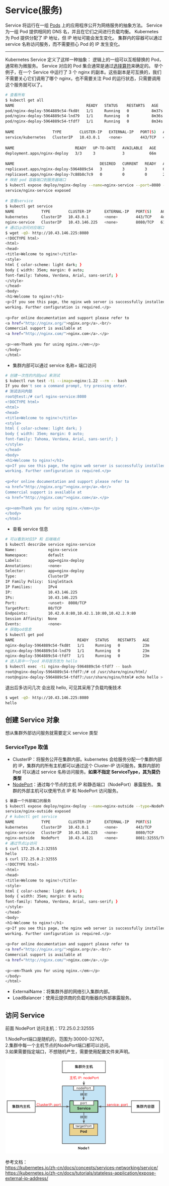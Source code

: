 # Service(服务)

Service 将运行在一组 [Pods](https://kubernetes.io/zh-cn/docs/concepts/workloads/pods/) 上的应用程序公开为网络服务的抽象方法。
Service 为一组 Pod 提供相同的 DNS 名，并且在它们之间进行负载均衡。
Kubernetes 为 Pod 提供分配了 IP 地址，但 IP 地址可能会发生变化。
集群内的容器可以通过 service 名称访问服务，而不需要担心 Pod 的 IP 发生变化。

---

Kubernetes Service 定义了这样一种抽象：
逻辑上的一组可以互相替换的 Pod，通常称为微服务。
Service 对应的 Pod 集合通常是通过[选择算符](https://kubernetes.io/zh-cn/docs/concepts/overview/working-with-objects/labels/)来确定的。
举个例子，在一个 Service 中运行了 3 个 nginx 的副本。这些副本是可互换的，我们不需要关心它们调用了哪个 nginx，也不需要关注 Pod 的运行状态，只需要调用这个服务就可以了。

```sh
# 查看所有
$ kubectl get all
NAME                                READY   STATUS    RESTARTS   AGE
pod/nginx-deploy-5964889c54-fkd8t   1/1     Running   0          8m37s
pod/nginx-deploy-5964889c54-lnd79   1/1     Running   0          8m36s
pod/nginx-deploy-5964889c54-tfdf7   1/1     Running   0          8m34s

NAME                 TYPE        CLUSTER-IP   EXTERNAL-IP   PORT(S)   AGE
service/kubernetes   ClusterIP   10.43.0.1    <none>        443/TCP   4d12h

NAME                           READY   UP-TO-DATE   AVAILABLE   AGE
deployment.apps/nginx-deploy   3/3     3            3           66m

NAME                                      DESIRED   CURRENT   READY   AGE
replicaset.apps/nginx-deploy-5964889c54   3         3         3       66m
replicaset.apps/nginx-deploy-7c88b8c7c9   0         0         0       29m
# 映射 pod 容器端口到服务器端口
$ kubectl expose deploy/nginx-deploy --name=nginx-service --port=8080 --target-port=80
service/nginx-service exposed

# 查看service
$ kubectl get service
NAME            TYPE        CLUSTER-IP      EXTERNAL-IP   PORT(S)    AGE
kubernetes      ClusterIP   10.43.0.1       <none>        443/TCP    4d12h
nginx-service   ClusterIP   10.43.146.225   <none>        8080/TCP   61s
# 通过ip访问对应端口
$ wget -qO- http://10.43.146.225:8080
<!DOCTYPE html>
<html>
<head>
<title>Welcome to nginx!</title>
<style>
html { color-scheme: light dark; }
body { width: 35em; margin: 0 auto;
font-family: Tahoma, Verdana, Arial, sans-serif; }
</style>
</head>
<body>
<h1>Welcome to nginx!</h1>
<p>If you see this page, the nginx web server is successfully installed and
working. Further configuration is required.</p>

<p>For online documentation and support please refer to
<a href="http://nginx.org/">nginx.org</a>.<br/>
Commercial support is available at
<a href="http://nginx.com/">nginx.com</a>.</p>

<p><em>Thank you for using nginx.</em></p>
</body>
</html>
```

- 集群内部可以通过 service 名称+ 端口访问

```sh
# 创建一次性的内部pod 来测试
$ kubectl run test -ti --image=nginx:1.22 --rm -- bash
If you don't see a command prompt, try pressing enter.
# 测试访问内部
root@test:/# curl nginx-service:8080
<!DOCTYPE html>
<html>
<head>
<title>Welcome to nginx!</title>
<style>
html { color-scheme: light dark; }
body { width: 35em; margin: 0 auto;
font-family: Tahoma, Verdana, Arial, sans-serif; }
</style>
</head>
<body>
<h1>Welcome to nginx!</h1>
<p>If you see this page, the nginx web server is successfully installed and
working. Further configuration is required.</p>

<p>For online documentation and support please refer to
<a href="http://nginx.org/">nginx.org</a>.<br/>
Commercial support is available at
<a href="http://nginx.com/">nginx.com</a>.</p>

<p><em>Thank you for using nginx.</em></p>
</body>
</html>
```

- 查看 service 信息

```sh
# 可以看到对应IP 和 后端端点
$ kubectl describe service nginx-service
Name:              nginx-service
Namespace:         default
Labels:            app=nginx-deploy
Annotations:       <none>
Selector:          app=nginx-deploy
Type:              ClusterIP
IP Family Policy:  SingleStack
IP Families:       IPv4
IP:                10.43.146.225
IPs:               10.43.146.225
Port:              <unset>  8080/TCP
TargetPort:        80/TCP
Endpoints:         10.42.0.8:80,10.42.1.10:80,10.42.2.9:80
Session Affinity:  None
Events:            <none>
# 获取pod信息
$ kubectl get pod
NAME                            READY   STATUS    RESTARTS   AGE
nginx-deploy-5964889c54-fkd8t   1/1     Running   0          23m
nginx-deploy-5964889c54-lnd79   1/1     Running   0          23m
nginx-deploy-5964889c54-tfdf7   1/1     Running   0          23m
# 进入其中一个pod 并将首页改为 hello
$ kubectl exec -ti nginx-deploy-5964889c54-tfdf7 -- bash
root@nginx-deploy-5964889c54-tfdf7:/# cd /usr/share/nginx/html/
root@nginx-deploy-5964889c54-tfdf7:/usr/share/nginx/html# echo hello > index.html
```

退出后多访问几次 会出现 hello, 可见其采用了负载均衡技术

```sh
$ wget -qO- http://10.43.146.225:8080
hello
```

## 创建 Service 对象

想从集群外部访问服务就需要定义 service 类型

### ServiceType 取值

- ClusterIP：将服务公开在集群内部。kubernetes 会给服务分配一个集群内部的 IP，集群内的所有主机都可以通过这个 Cluster-IP 访问服务。集群内部的 Pod 可以通过 service 名称访问服务。**如果不指定 ServiceType，其为莫仍类型**
- [NodePort](https://kubernetes.io/zh-cn/docs/concepts/services-networking/service/#type-nodeport)：通过每个节点的主机 IP 和静态端口（NodePort）暴露服务。 集群的外部主机可以使用节点 IP 和 NodePort 访问服务。

```sh
$ 暴露一个外部端口的服务
$ kubectl expose deploy/nginx-deploy --name=nginx-outside --type=NodePort --port=8081 --target-port=80
service/nginx-outside exposed
/ # kubectl get service
NAME            TYPE        CLUSTER-IP      EXTERNAL-IP   PORT(S)          AGE
kubernetes      ClusterIP   10.43.0.1       <none>        443/TCP          4d13h
nginx-service   ClusterIP   10.43.146.225   <none>        8080/TCP         18m
nginx-outside   NodePort    10.43.4.121     <none>        8081:32555/TCP   9s
# 通过节点ip访问
$ curl 172.25.0.2:32555
hello
$ curl 172.25.0.2:32555
<!DOCTYPE html>
<html>
<head>
<title>Welcome to nginx!</title>
<style>
html { color-scheme: light dark; }
body { width: 35em; margin: 0 auto;
font-family: Tahoma, Verdana, Arial, sans-serif; }
</style>
</head>
<body>
<h1>Welcome to nginx!</h1>
<p>If you see this page, the nginx web server is successfully installed and
working. Further configuration is required.</p>

<p>For online documentation and support please refer to
<a href="http://nginx.org/">nginx.org</a>.<br/>
Commercial support is available at
<a href="http://nginx.com/">nginx.com</a>.</p>

<p><em>Thank you for using nginx.</em></p>
</body>
</html>
```

- ExternalName：将集群外部的网络引入集群内部。
- LoadBalancer：使用云提供商的负载均衡器向外部暴露服务。

## 访问 Service

前面 NodePort 访问主机：172.25.0.2:32555

<p class="r">
1.NodePort端口是随机的，范围为:30000-32767。<br>
2.集群中每一个主机节点的NodePort端口都可以访问。<br>
3.如果需要指定端口，不想随机产生，需要使用配置文件来声明。<br>
</p>

![Alt text](imgs/image-7.png)

参考文档：  
https://kubernetes.io/zh-cn/docs/concepts/services-networking/service/
https://kubernetes.io/zh-cn/docs/tutorials/stateless-application/expose-external-ip-address/
